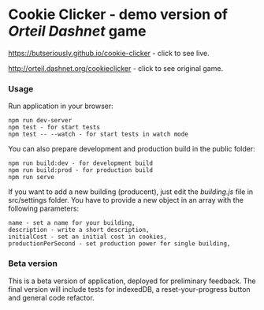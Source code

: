 # Cookie Clicker - demo version of *Orteil Dashnet* game

https://butseriously.github.io/cookie-clicker - click to see live.

http://orteil.dashnet.org/cookieclicker - click to see original game.

### Usage

Run application in your browser:
```
npm run dev-server
npm test - for start tests
npm test -- --watch - for start tests in watch mode
```

You can also prepare development and production build in the public folder:
```
npm run build:dev - for development build
npm run build:prod - for production build
npm run serve
```

If you want to add a new building (producent), just edit the *building.js* file in src/settings folder.
You have to provide a new object in an array with the following parameters:
```
name - set a name for your building,
description - write a short description,
initialCost - set an initial cost in cookies,
productionPerSecond - set production power for single building,
```

### Beta version

This is a beta version of application, deployed for preliminary feedback.
The final version will include tests for indexedDB, a reset-your-progress button and general code refactor.